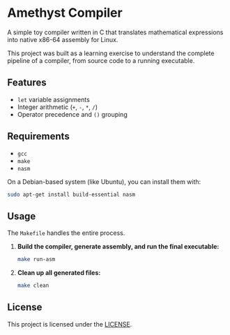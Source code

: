 # Amethyst Compiler

A simple toy compiler written in C that translates mathematical expressions into native x86-64 assembly for Linux.

This project was built as a learning exercise to understand the complete pipeline of a compiler, from source code to a running executable.

## Features

  - `let` variable assignments
  - Integer arithmetic (`+`, `-`, `*`, `/`)
  - Operator precedence and `()` grouping

## Requirements

  - `gcc`
  - `make`
  - `nasm`

On a Debian-based system (like Ubuntu), you can install them with:

```bash
sudo apt-get install build-essential nasm
```

## Usage

The `Makefile` handles the entire process.

1.  **Build the compiler, generate assembly, and run the final executable:**

    ```bash
    make run-asm
    ```

2.  **Clean up all generated files:**

    ```bash
    make clean
    ```

## License

This project is licensed under the [LICENSE](LICENSE).